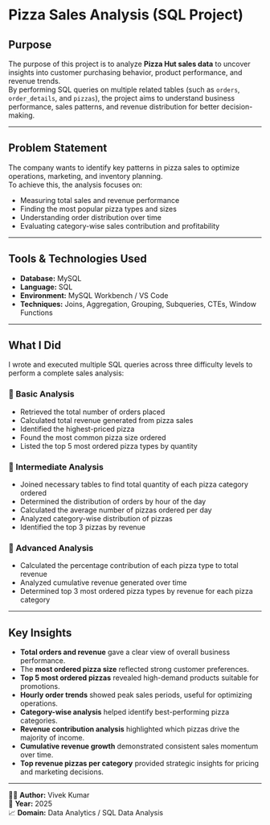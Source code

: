 # Pizza Sales Analysis (SQL Project)

## Purpose
The purpose of this project is to analyze **Pizza Hut sales data** to uncover insights into customer purchasing behavior, product performance, and revenue trends.  
By performing SQL queries on multiple related tables (such as `orders`, `order_details`, and `pizzas`), the project aims to understand business performance, sales patterns, and revenue distribution for better decision-making.

---

## Problem Statement
The company wants to identify key patterns in pizza sales to optimize operations, marketing, and inventory planning.  
To achieve this, the analysis focuses on:
- Measuring total sales and revenue performance  
- Finding the most popular pizza types and sizes  
- Understanding order distribution over time  
- Evaluating category-wise sales contribution and profitability  

---

## Tools & Technologies Used
- **Database:** MySQL  
- **Language:** SQL  
- **Environment:** MySQL Workbench / VS Code  
- **Techniques:** Joins, Aggregation, Grouping, Subqueries, CTEs, Window Functions  

---

## What I Did
I wrote and executed multiple SQL queries across three difficulty levels to perform a complete sales analysis:

### 🔹 Basic Analysis
- Retrieved the total number of orders placed  
- Calculated total revenue generated from pizza sales  
- Identified the highest-priced pizza  
- Found the most common pizza size ordered  
- Listed the top 5 most ordered pizza types by quantity  

### 🔹 Intermediate Analysis
- Joined necessary tables to find total quantity of each pizza category ordered  
- Determined the distribution of orders by hour of the day  
- Calculated the average number of pizzas ordered per day  
- Analyzed category-wise distribution of pizzas  
- Identified the top 3 pizzas by revenue  

### 🔹 Advanced Analysis
- Calculated the percentage contribution of each pizza type to total revenue  
- Analyzed cumulative revenue generated over time  
- Determined top 3 most ordered pizza types by revenue for each pizza category  

---

## Key Insights
- **Total orders and revenue** gave a clear view of overall business performance.  
- The **most ordered pizza size** reflected strong customer preferences.  
- **Top 5 most ordered pizzas** revealed high-demand products suitable for promotions.  
- **Hourly order trends** showed peak sales periods, useful for optimizing operations.  
- **Category-wise analysis** helped identify best-performing pizza categories.  
- **Revenue contribution analysis** highlighted which pizzas drive the majority of income.  
- **Cumulative revenue growth** demonstrated consistent sales momentum over time.  
- **Top revenue pizzas per category** provided strategic insights for pricing and marketing decisions.  

---

👨‍💻 **Author:** Vivek Kumar  
📅 **Year:** 2025  
📈 **Domain:** Data Analytics / SQL Data Analysis
